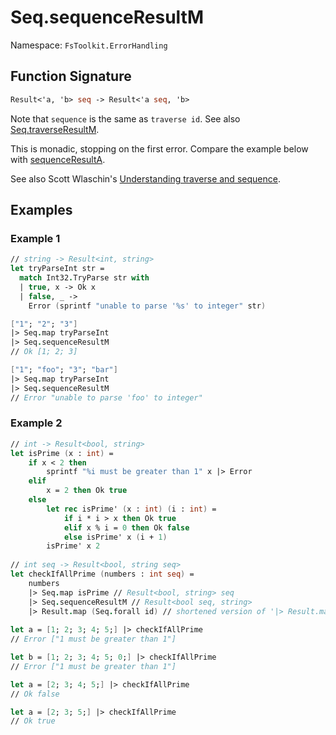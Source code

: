 # Seq.sequenceResultM

Namespace: `FsToolkit.ErrorHandling`

## Function Signature

```fsharp
Result<'a, 'b> seq -> Result<'a seq, 'b>
```

Note that `sequence` is the same as `traverse id`. See also [Seq.traverseResultM](traverseResultM.md).

This is monadic, stopping on the first error. Compare the example below with [sequenceResultA](sequenceResultA.md).

See also Scott Wlaschin's [Understanding traverse and sequence](https://fsharpforfunandprofit.com/posts/elevated-world-4/).

## Examples

### Example 1

```fsharp
// string -> Result<int, string>
let tryParseInt str =
  match Int32.TryParse str with
  | true, x -> Ok x
  | false, _ -> 
    Error (sprintf "unable to parse '%s' to integer" str)

["1"; "2"; "3"]
|> Seq.map tryParseInt
|> Seq.sequenceResultM 
// Ok [1; 2; 3]

["1"; "foo"; "3"; "bar"]
|> Seq.map tryParseInt
|> Seq.sequenceResultM  
// Error "unable to parse 'foo' to integer"
```

### Example 2

```fsharp
// int -> Result<bool, string>
let isPrime (x : int) =
    if x < 2 then 
        sprintf "%i must be greater than 1" x |> Error
    elif 
        x = 2 then Ok true
    else
        let rec isPrime' (x : int) (i : int) =
            if i * i > x then Ok true
            elif x % i = 0 then Ok false
            else isPrime' x (i + 1)
        isPrime' x 2
  
// int seq -> Result<bool, string seq>      
let checkIfAllPrime (numbers : int seq) =
    numbers
    |> Seq.map isPrime // Result<bool, string> seq
    |> Seq.sequenceResultM // Result<bool seq, string>
    |> Result.map (Seq.forall id) // shortened version of '|> Result.map (fun boolSeq -> boolSeq |> Seq.map (fun x -> x = true))';
    
let a = [1; 2; 3; 4; 5;] |> checkIfAllPrime
// Error ["1 must be greater than 1"]

let b = [1; 2; 3; 4; 5; 0;] |> checkIfAllPrime
// Error ["1 must be greater than 1"]

let a = [2; 3; 4; 5;] |> checkIfAllPrime
// Ok false

let a = [2; 3; 5;] |> checkIfAllPrime
// Ok true
```
